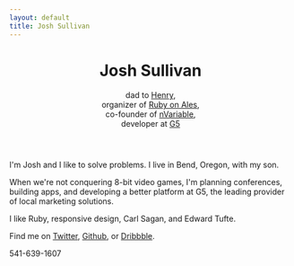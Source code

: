 ```yaml
---
layout: default
title: Josh Sullivan
---
```

 <header>
   <h1> Josh Sullivan</h1>
   <p class="light">
     dad to <a href="">Henry</a>,
     <br />
     organizer of <a href="http://ruby.onales.com">Ruby on Ales</a>,
     <br />
     co-founder of <a href="http://nvariable.com">nVariable</a>,
     <br />developer at <a href="http://twitter.com/#!/g5platform">G5</a>
   </p>
 </header>

I'm Josh and I like to solve problems. I live in Bend, Oregon, with my son. 

When we're not conquering 8-bit video games, I'm  planning conferences, building apps, and developing a better platform at G5, the leading provider of local marketing solutions.

I like Ruby, responsive design, Carl Sagan, and Edward Tufte.

Find me on [Twitter](http://twitter.com/jsullivandigs), [Github](http://github.com/jsullivan), or [Dribbble](http://dribbble.com/jsullivandigs).

541-639-1607
